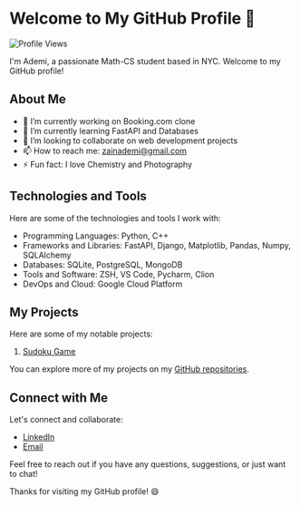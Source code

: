 # Welcome to My GitHub Profile 👋

![Profile Views](https://komarev.com/ghpvc/?username=ademizain&color=green)

I'm Ademi, a passionate Math-CS student based in NYC. Welcome to my GitHub profile!

## About Me

- 🔭 I’m currently working on Booking.com clone
- 🌱 I’m currently learning FastAPI and Databases
- 👯 I’m looking to collaborate on web development projects
- 📫 How to reach me: zainademi@gmail.com
- ⚡ Fun fact: I love Chemistry and Photography

## Technologies and Tools

Here are some of the technologies and tools I work with:

- Programming Languages: Python, C++
- Frameworks and Libraries: FastAPI, Django, Matplotlib, Pandas, Numpy, SQLAlchemy
- Databases: SQLite, PostgreSQL, MongoDB
- Tools and Software: ZSH, VS Code, Pycharm, Clion
- DevOps and Cloud: Google Cloud Platform

## My Projects

Here are some of my notable projects:

1. [Sudoku Game](https://github.com/ademizain/sudoku)

You can explore more of my projects on my [GitHub repositories](https://github.com/ademizain).

## Connect with Me

Let's connect and collaborate:

- [LinkedIn](https://www.linkedin.com/in/ademi-zain)
- [Email](mailto:zainademi@gmail.com)

Feel free to reach out if you have any questions, suggestions, or just want to chat!

Thanks for visiting my GitHub profile! 😄
